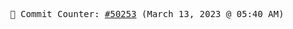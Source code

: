 <p align="center">
    <samp>
        📮 Commit Counter: <a href="https://github.com/Javascript-void0/Javascript-void0/commits/main">#50253</a> (March 13, 2023 @ 05:40 AM)
    </samp>
</p>